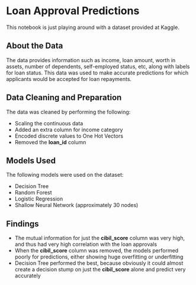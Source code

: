 # Loan Approval Predictions
This notebook is just playing around with a dataset provided at Kaggle.

## About the Data
The data provides information such as income, loan amount, worth in assets, number of dependents, self-employed status, etc, along with labels for loan status.
This data was used to make accurate predictions for which applicants would be accepted for loan repayments.

## Data Cleaning and Preparation
The data was cleaned by performing the following:
- Scaling the continuous data
- Added an extra column for income category
- Encoded discrete values to One Hot Vectors
- Removed the **loan_id** column

## Models Used
The following models were used on the dataset:
- Decision Tree
- Random Forest
- Logistic Regression
- Shallow Neural Network (approximately 30 nodes)

## Findings
- The mutual information for just the **cibil_score** column was very high, and thus had very high correlation with the loan approvals
- When the **cibil_score** column was removed, the models performed poorly for predictions, either showing huge overfitting or underfitting
- Decision Tree performed the best, because obviously it could almost create a decision stump on just the **cibil_score** alone and predict very accurately
